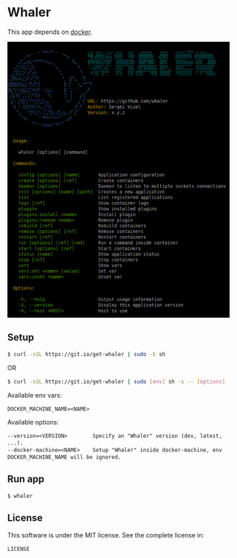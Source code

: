 # Whaler

This app depends on [docker](https://www.docker.com/).

![Whaler](whaler.png)

## Setup

```sh
$ curl -sSL https://git.io/get-whaler | sudo -E sh
```

OR

```sh
$ curl -sSL https://git.io/get-whaler | sudo [env] sh -s -- [options]
```

Available env vars:

```
DOCKER_MACHINE_NAME=<NAME>
```

Available options:

```
--version=<VERSION>        Specify an "Whaler" version (dev, latest, ...).
--docker-machine=<NAME>    Setup "Whaler" inside docker-machine, env DOCKER_MACHINE_NAME will be ignored.
```

## Run app

```sh
$ whaler
```

## License

This software is under the MIT license. See the complete license in:

```
LICENSE
```
